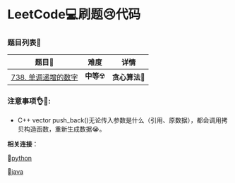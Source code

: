 # LeetCode:computer:刷题:cry:代码



### 题目列表:page_facing_up:

| 题目:card_index:                                 | 难度                  | 详情               |
| ------------------------------------------------ | --------------------- | ------------------ |
| [738. 单调递增的数字](738.%20单调递增的数字.cpp) | **中等**:radioactive: | **贪心算法**:bear: |





### 注意事项:ok_hand::eyes::

* C++ vector push_back()无论传入参数是什么（引用、原数据），都会调用拷贝构造函数，重新生成数据:sob:。​

    

**相关连接**：

:bug:[python](https://github.com/baowj-678/python/tree/master/LeetCode)

:game_die:[java](https://github.com/baowj-678/JAVA/tree/master/Leet_Code)
